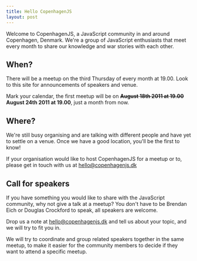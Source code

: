 ```yaml
---
title: Hello CopenhagenJS
layout: post
---
```


Welcome to CopenhagenJS, a JavaScript community in and around Copenhagen, Denmark. We're a group of JavaScript enthusiasts that meet every month to share our knowledge and war stories with each other.

## When?

There will be a meetup on the third Thursday of every month at 19.00. Look to this site for announcements of speakers and venue.

Mark your calendar, the first meetup will be on <del>**August 18th 2011 at 19.00**</del> **August 24th 2011 at 19.00**, just a month from now.

## Where?

We're still busy organising and are talking with different people and have yet to settle on a venue. Once we have a good location, you'll be the first to know!

If your organisation would like to host CopenhagenJS for a meetup or to, please get in touch with us at <hello@copenhagenjs.dk>

## Call for speakers

If you have something you would like to share with the JavaScript community, why not give a talk at a meetup? You don't have to be Brendan Eich or Douglas Crockford to speak, all speakers are welcome.

Drop us a note at <hello@copenhagenjs.dk> and tell us about your topic, and we will try to fit you in.

We will try to coordinate and group related speakers together in the same meetup, to make it easier for the community members to decide if they want to attend a specific meetup.

